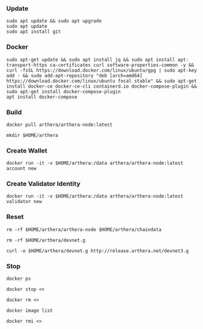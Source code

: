 ### Update
```
sudo apt update && sudo apt upgrade
sudo apt update
sudo apt install git
```
### Docker
```
sudo apt-get update && sudo apt install jq && sudo apt install apt-transport-https ca-certificates curl software-properties-common -y && curl -fsSL https://download.docker.com/linux/ubuntu/gpg | sudo apt-key add - && sudo add-apt-repository "deb [arch=amd64] https://download.docker.com/linux/ubuntu focal stable" && sudo apt-get install docker-ce docker-ce-cli containerd.io docker-compose-plugin && sudo apt-get install docker-compose-plugin
apt install docker-compose
```
### Build
```
docker pull arthera/arthera-node:latest
```
```
mkdir $HOME/arthera
```
### Create Wallet
```
docker run -it -v $HOME/arthera:/data arthera/arthera-node:latest account new
```
### Create Validator Identity
```
docker run -it -v $HOME/arthera:/data arthera/arthera-node:latest validator new
```
### Reset
```
rm -rf $HOME/arthera/arthera-node $HOME/arthera/chaindata
```
```
rm -rf $HOME/arthera/devnet.g
```
```
curl -o $HOME/arthera/devnet.g http://release.arthera.net/devnet3.g
```

### Stop
```
docker ps
```
```
docker stop <>
```
```
docker rm <>
```
```
docker image list
```
```
docker rmi <>
```
